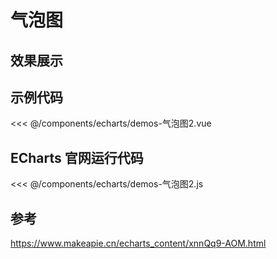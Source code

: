 # 气泡图


## 效果展示


<EChartDemo />
<script setup>
import EChartDemo from '../../../components/echarts/demos-气泡图2.vue'

</script>


## 示例代码

<<< @/components/echarts/demos-气泡图2.vue


## ECharts 官网运行代码

<<< @/components/echarts/demos-气泡图2.js



## 参考 

https://www.makeapie.cn/echarts_content/xnnQq9-AOM.html